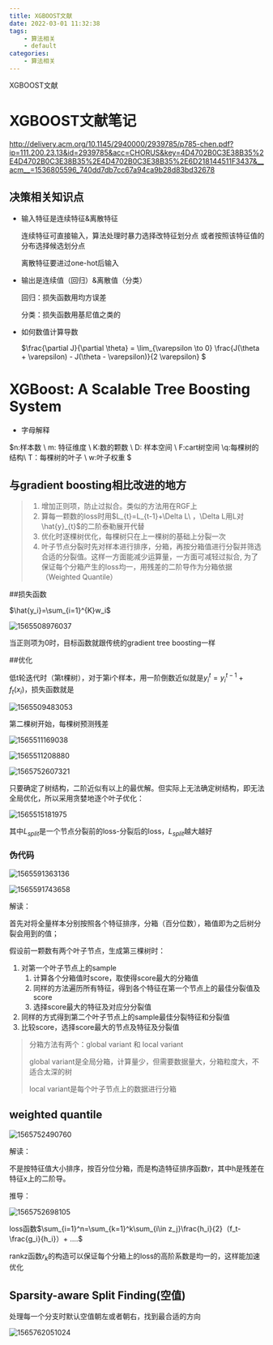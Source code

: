 ```yaml
---
title: XGBOOST文献
date: 2022-03-01 11:32:38
tags:
    - 算法相关
    - default
categories: 
    - 算法相关
---
```


XGBOOST文献

<!-- more -->


# XGBOOST文献笔记

http://delivery.acm.org/10.1145/2940000/2939785/p785-chen.pdf?ip=111.200.23.13&id=2939785&acc=CHORUS&key=4D4702B0C3E38B35%2E4D4702B0C3E38B35%2E4D4702B0C3E38B35%2E6D218144511F3437&__acm__=1536805596_740dd7db7cc67a94ca9b28d83bd32678



## 决策相关知识点

- 输入特征是连续特征&离散特征

  连续特征可直接输入，算法处理时暴力选择改特征划分点 或者按照该特征值的分布选择候选划分点

  离散特征要进过one-hot后输入

- 输出是连续值（回归）&离散值（分类）

  回归：损失函数用均方误差

  分类：损失函数用基尼值之类的

- 如何数值计算导数

  $\frac{\partial J}{\partial \theta} = \lim_{\varepsilon \to 0} \frac{J(\theta + \varepsilon) - J(\theta - \varepsilon)}{2 \varepsilon} $

# XGBoost: A Scalable Tree Boosting System 

- 字母解释

$n:样本数 \\  m: 特征维度 \\  K:数的颗数 \\ D: 样本空间 \\ F:cart树空间 \\q:每棵树的结构\\ T：每棵树的叶子 \\ w:叶子权重 $

## 与gradient boosting相比改进的地方

> 1.  增加正则项，防止过拟合。类似的方法用在RGF上
> 2.  算每一颗数的loss时用$L_{t}=L_{t-1}+\Delta L\\  $，$\Delta L用L对\hat{y}_{t}$的二阶泰勒展开代替
> 3. 优化时逐棵树优化，每棵树只在上一棵树的基础上分裂一次
> 4.  叶子节点分裂时先对样本进行排序，分箱，再按分箱值进行分裂并筛选合适的分裂值。这样一方面能减少运算量，一方面可减轻过拟合, 为了保证每个分箱产生的loss均一，用残差的二阶导作为分箱依据（Weighted Quantile）

##损失函数

$\hat{y_i}=\sum_{i=1}^{K}w_i$

![1565508976037]([comment]XGBOOST文献.assets/1565508976037.png)

当正则项为0时，目标函数就跟传统的gradient tree boosting一样

##优化

低t轮迭代时（第t棵树），对于第i个样本，用一阶倒数近似就是$y_i^{t}=y_i^{t-1}+f_t(x_i)$，损失函数就是

![1565509483053]([comment]XGBOOST文献.assets/1565509483053.png)

第二棵树开始，每棵树预测残差

![1565511169038]([comment]XGBOOST文献.assets/1565511169038.png)

![1565511208880]([comment]XGBOOST文献.assets/1565511208880.png)



![1565752607321]([comment]XGBOOST文献.assets/1565752607321.png)

只要确定了树结构，二阶近似有以上的最优解。但实际上无法确定树结构，即无法全局优化，所以采用贪婪地逐个叶子优化：

![1565515181975]([comment]XGBOOST文献.assets/1565515181975.png)

其中$L_{split}$是一个节点分裂前的loss-分裂后的loss，$L_{split}$越大越好

### 伪代码

![1565591363136]([comment]XGBOOST文献.assets/1565591363136.png)

![1565591743658]([comment]XGBOOST文献.assets/1565591743658.png)

解读：

首先对将全量样本分别按照各个特征排序，分箱（百分位数），箱值即为之后树分裂会用到的值；

假设前一颗数有两个叶子节点，生成第三棵树时：

1. 对第一个叶子节点上的sample
   1. 计算各个分箱值时score，取使得score最大的分箱值
   2.  同样的方法遍历所有特征，得到各个特征在第一个节点上的最佳分裂值及score
   3.  选择score最大的特征及对应分分裂值
2. 同样的方式得到第二个叶子节点上的sample最佳分裂特征和分裂值
3. 比较score，选择score最大的节点及特征及分裂值

>分箱方法有两个：global variant 和 local variant
>
>global variant是全局分箱，计算量少，但需要数据量大，分箱粒度大，不适合太深的树
>
>local variant是每个叶子节点上的数据进行分箱

## weighted quantile

![1565752490760]([comment]XGBOOST文献.assets/1565752490760.png)

解读：

不是按特征值大小排序，按百分位分箱，而是构造特征排序函数r，其中h是残差在特征x上的二阶导。

推导：

![1565752698105]([comment]XGBOOST文献.assets/1565752698105.png)

loss函数$\sum_{i=1}^n=\sum_{k=1}^k\sum_{i\in z_j}\frac{h_i}{2}（f_t-\frac{g_i}{h_i}）+  ....$

rankz函数$r_k$的构造可以保证每个分箱上的loss的高阶系数是均一的，这样能加速优化

## Sparsity-aware Split Finding(空值)

处理每一个分支时默认空值朝左或者朝右，找到最合适的方向

![1565762051024]([comment]XGBOOST文献.assets/1565762051024.png)